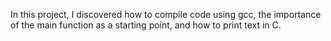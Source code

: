 In this project, I discovered how to compile code using gcc, the importance of the main function as a starting point, and how to print text in C.
